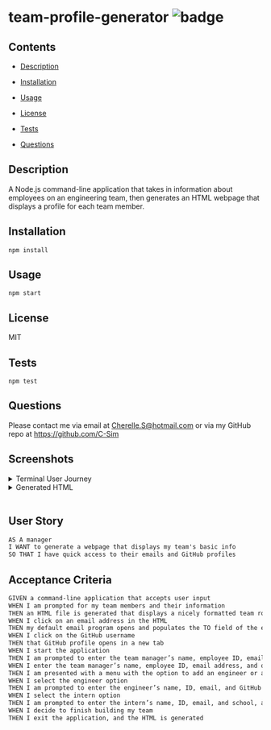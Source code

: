 # team-profile-generator ![badge](https://img.shields.io/badge/MIT-license-green)

## Contents

- [Description](#description)
- [Installation](#installation)
- [Usage](#usage)
- [License](#license)

- [Tests](#tests)
- [Questions](#questions)

## Description

A Node.js command-line application that takes in information about employees on an engineering team, then generates an HTML webpage that displays a profile for each team member.

## Installation

```
npm install
```

## Usage

```
npm start
```

## License

MIT

## Tests

```
npm test
```

## Questions

Please contact me via email at Cherelle.S@hotmail.com or via my GitHub repo at https://github.com/C-Sim

## Screenshots

<details>
<summary>Terminal User Journey</summary>

![terminal](./screenshots/rmg-terminal.png)

</details>

<details>
<summary>Generated HTML</summary>

![generated-html](./screenshots/rmg-sample.png)

</details>
<br>

## User Story

```md
AS A manager
I WANT to generate a webpage that displays my team's basic info
SO THAT I have quick access to their emails and GitHub profiles
```

## Acceptance Criteria

```md
GIVEN a command-line application that accepts user input
WHEN I am prompted for my team members and their information
THEN an HTML file is generated that displays a nicely formatted team roster based on user input
WHEN I click on an email address in the HTML
THEN my default email program opens and populates the TO field of the email with the address
WHEN I click on the GitHub username
THEN that GitHub profile opens in a new tab
WHEN I start the application
THEN I am prompted to enter the team manager’s name, employee ID, email address, and office number
WHEN I enter the team manager’s name, employee ID, email address, and office number
THEN I am presented with a menu with the option to add an engineer or an intern or to finish building my team
WHEN I select the engineer option
THEN I am prompted to enter the engineer’s name, ID, email, and GitHub username, and I am taken back to the menu
WHEN I select the intern option
THEN I am prompted to enter the intern’s name, ID, email, and school, and I am taken back to the menu
WHEN I decide to finish building my team
THEN I exit the application, and the HTML is generated
```
